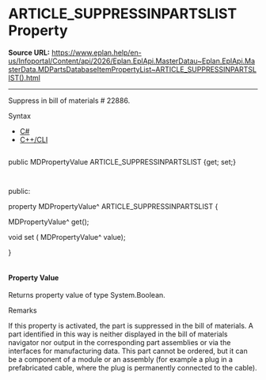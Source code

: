# ARTICLE_SUPPRESSINPARTSLIST Property

**Source URL:** https://www.eplan.help/en-us/Infoportal/Content/api/2026/Eplan.EplApi.MasterDatau~Eplan.EplApi.MasterData.MDPartsDatabaseItemPropertyList~ARTICLE_SUPPRESSINPARTSLIST().html

---

Suppress in bill of materials # 22886.

Syntax

- [C#](#i-syntax-CS)
- [C++/CLI](#i-syntax-CPP2005)

```
```
public MDPropertyValue ARTICLE_SUPPRESSINPARTSLIST {get; set;}
```
```

```
```
public:

property MDPropertyValue^ ARTICLE_SUPPRESSINPARTSLIST {

   MDPropertyValue^ get();

   void set (    MDPropertyValue^ value);

}
```
```

#### Property Value

Returns property value of type System.Boolean.

Remarks

If this property is activated, the part is suppressed in the bill of materials. A part identified in this way is neither displayed in the bill of materials navigator nor output in the corresponding part assemblies or via the interfaces for manufacturing data. This part cannot be ordered, but it can be a component of a module or an assembly (for example a plug in a prefabricated cable, where the plug is permanently connected to the cable).
